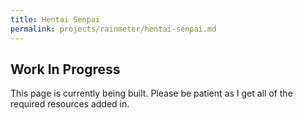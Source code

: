 ```yaml
---
title: Hentai Senpai
permalink: projects/rainmeter/hentai-senpai.md
---
```



## Work In Progress

This page is currently being built. Please be patient as I get all of the required resources added in.
